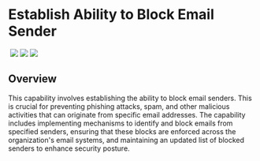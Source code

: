 # Establish Ability to Block Email Sender
&nbsp;![](https://img.shields.io/badge/ID-C1204-blue)&nbsp;![](https://img.shields.io/badge/Phase-Preparation_%28P0001%29-blue)&nbsp;![](https://img.shields.io/badge/Category-Email-blue)
## Overview
This capability involves establishing the ability to block email senders. This is crucial for preventing phishing attacks, spam, and other malicious activities that can originate from specific email addresses. The capability includes implementing mechanisms to identify and block emails from specified senders, ensuring that these blocks are enforced across the organization's email systems, and maintaining an updated list of blocked senders to enhance security posture.